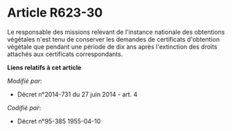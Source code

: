 # Article R623-30

Le responsable des missions relevant de l'instance nationale des obtentions végétales n'est tenu de conserver les demandes de
certificats d'obtention végétale que pendant une période de dix ans après l'extinction des droits attachés aux certificats
correspondants.

**Liens relatifs à cet article**

_Modifié par_:

  - Décret n°2014-731 du 27 juin 2014 - art. 4

_Codifié par_:

  - Décret n°95-385 1955-04-10
